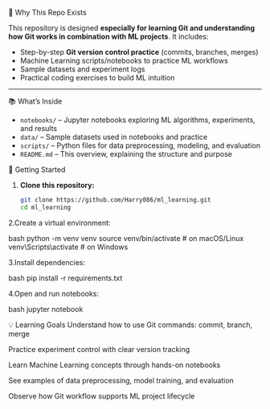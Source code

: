 🎯 Why This Repo Exists

This repository is designed **especially for learning Git and understanding how Git works in combination with ML projects**. It includes:

- Step-by-step **Git version control practice** (commits, branches, merges)
- Machine Learning scripts/notebooks to practice ML workflows
- Sample datasets and experiment logs
- Practical coding exercises to build ML intuition

---

📚 What’s Inside

- `notebooks/` – Jupyter notebooks exploring ML algorithms, experiments, and results  
- `data/` – Sample datasets used in notebooks and practice  
- `scripts/` – Python files for data preprocessing, modeling, and evaluation  
- `README.md` – This overview, explaining the structure and purpose

🚀 Getting Started

1. **Clone this repository:**
   ```bash
   git clone https://github.com/Harry086/ml_learning.git
   cd ml_learning

2.Create a virtual environment:

bash
python -m venv venv
source venv/bin/activate       # on macOS/Linux
venv\Scripts\activate          # on Windows

3.Install dependencies:

bash
pip install -r requirements.txt

4.Open and run notebooks:

bash
jupyter notebook

💡 Learning Goals
Understand how to use Git commands: commit, branch, merge

Practice experiment control with clear version tracking

Learn Machine Learning concepts through hands-on notebooks

See examples of data preprocessing, model training, and evaluation

Observe how Git workflow supports ML project lifecycle
